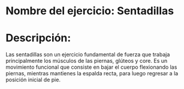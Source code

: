 # Nombre del ejercicio: Sentadillas

# Descripción:
Las sentadillas son un ejercicio fundamental de fuerza que trabaja principalmente los músculos de las piernas, glúteos y core. Es un movimiento funcional que consiste en bajar el cuerpo flexionando las piernas, mientras mantienes la espalda recta, para luego regresar a la posición inicial de pie.
